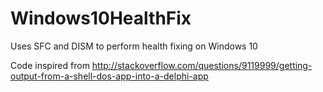 # Windows10HealthFix
Uses SFC and DISM to perform health fixing on Windows 10

Code inspired from http://stackoverflow.com/questions/9119999/getting-output-from-a-shell-dos-app-into-a-delphi-app
